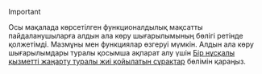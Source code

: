 > [!IMPORTANT]
> Осы мақалада көрсетілген функционалдылық мақсатты пайдаланушыларға алдын ала көру шығарылымының бөлігі ретінде қолжетімді. Мазмұны мен функциялар өзгеруі мүмкін. Алдын ала көру шығарылымдары туралы қосымша ақпарат алу үшін [Бір нұсқалы қызметті жаңарту туралы жиі қойылатын сұрақтар](https://docs.microsoft.com/dynamics365/unified-operations/fin-and-ops/get-started/one-version) бөлімін қараңыз.
